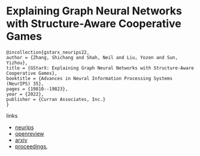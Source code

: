 # Explaining Graph Neural Networks with Structure-Aware Cooperative Games

```
@incollection{gstarx_neurips22,
author = {Zhang, Shichang and Shah, Neil and Liu, Yozen and Sun, Yizhou},
title = {GStarX: Explaining Graph Neural Networks with Structure-Aware Cooperative Games},
booktitle = {Advances in Neural Information Processing Systems (NeurIPS) 35},
pages = {19810--19823},
year = {2022},
publisher = {Curran Associates, Inc.}
}
```

links
- [neurips](https://nips.cc/Conferences/2022/Schedule?showEvent=53592)
- [openreview](https://openreview.net/forum?id=Qry8exovcNA)
- [arxiv](https://arxiv.org/abs/2201.12380)
- [proceedings](https://papers.nips.cc//paper_files/paper/2022/hash/7d53575463291ea6b5a23cf6e571f59b-Abstract-Conference.html),
